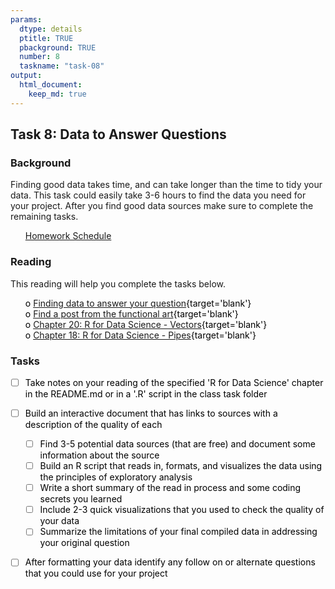 ```yaml
---
params:
  dtype: details
  ptitle: TRUE
  pbackground: TRUE
  number: 8
  taskname: "task-08"
output:
  html_document:
    keep_md: true
---
```







## Task 8: Data to Answer Questions 
### Background 

Finding good data takes time, and can take longer than the time to tidy your data.  This task could easily take 3-6 hours to find the data you need for your project.  After you find good data sources make sure to complete the remaining tasks.


 * [Homework Schedule](../homework_schedule.html)




<style>
ul {
   color: black;
   list-style-type: none;
   list-style-position: outside;

}

</style>


### Reading

This reading will help you complete the tasks below.

* o [Finding data to answer your question](https://www.dataquest.io/blog/free-datasets-for-projects/){target='blank'}
* o [Find a post from the functional art](http://www.thefunctionalart.com){target='blank'}
* o [Chapter 20: R for Data Science - Vectors](http://r4ds.had.co.nz/vectors.html){target='blank'}
* o [Chapter 18: R for Data Science - Pipes](http://r4ds.had.co.nz/pipes.html){target='blank'}


### Tasks


* [ ] Take notes on your reading of the specified 'R for Data Science' chapter in the README.md or in a '.R' script in the class task folder
* [ ] Build an interactive document that has links to sources with a description of the quality of each
    * [ ] Find 3-5 potential data sources (that are free) and document some information about the source
    * [ ] Build an R script that reads in, formats, and visualizes the data using the principles of exploratory analysis
    * [ ] Write a short summary of the read in process and some coding secrets you learned
    * [ ] Include 2-3 quick visualizations that you used to check the quality of your data
    * [ ] Summarize the limitations of your final compiled data in addressing your original question
* [ ] After formatting your data identify any follow on or alternate questions that you could use for your project



